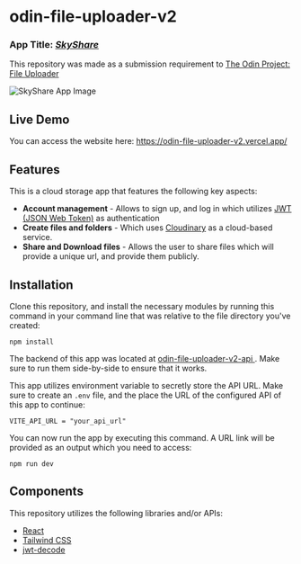 # odin-file-uploader-v2

### App Title: <ins>**_SkyShare_**</ins>

This repository was made as a submission requirement to [The Odin Project: File Uploader](https://www.theodinproject.com/lessons/nodejs-file-uploader)

![SkyShare App Image](https://imgur.com/70avJFQ.jpg)

## Live Demo

You can access the website here: https://odin-file-uploader-v2.vercel.app/

## Features

This is a cloud storage app that features the following key aspects:

- **Account management** - Allows to sign up, and log in which utilizes [JWT (JSON Web Token)](https://www.jwt.io/introduction) as authentication
- **Create files and folders** - Which uses [Cloudinary](https://cloudinary.com/) as a cloud-based service.
- **Share and Download files** - Allows the user to share files which will provide a unique url, and provide them publicly.

## Installation

Clone this repository, and install the necessary modules by running this command in your command line that was relative to the file directory you've created:

```
npm install
```

The backend of this app was located at [odin-file-uploader-v2-api
](https://github.com/markpandan/odin-file-uploader-v2-api). Make sure to run them side-by-side to ensure that it works.

This app utilizes environment variable to secretly store the API URL. Make sure to create an `.env` file, and the place the URL of the configured API of this app to continue:

```
VITE_API_URL = "your_api_url"
```

You can now run the app by executing this command. A URL link will be provided as an output which you need to access:

```
npm run dev
```

## Components

This repository utilizes the following libraries and/or APIs:

- [React](https://react.dev/learn)
- [Tailwind CSS](https://tailwindcss.com/)
- [jwt-decode](https://www.npmjs.com/package/jwt-decode)
